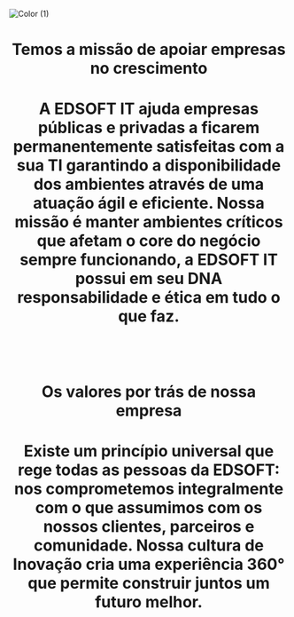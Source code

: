 ![Color (1)](https://github.com/EdsoftIt/.github/assets/133149379/10b8e5c0-39fb-4875-82d4-a417bbd14af1)

<h1 align="center">
 Temos a missão de apoiar empresas no crescimento
<h1/>
<p align="center">
A EDSOFT IT ajuda empresas públicas e privadas a ficarem permanentemente satisfeitas com a sua TI garantindo a disponibilidade dos ambientes através de uma atuação ágil e eficiente. Nossa missão é manter ambientes críticos que afetam o core do negócio sempre funcionando, a EDSOFT IT possui em seu DNA responsabilidade e ética em tudo o que faz.
<p/>
  
<br>
 
<h1 align="center">
Os valores por trás de nossa empresa
<h1/>
<p align="center">
Existe um princípio universal que rege todas as pessoas da EDSOFT: nos comprometemos integralmente com o que assumimos com os nossos clientes, parceiros e comunidade. Nossa cultura de Inovação cria uma experiência 360° que permite construir juntos um futuro melhor.
<p/>
  
